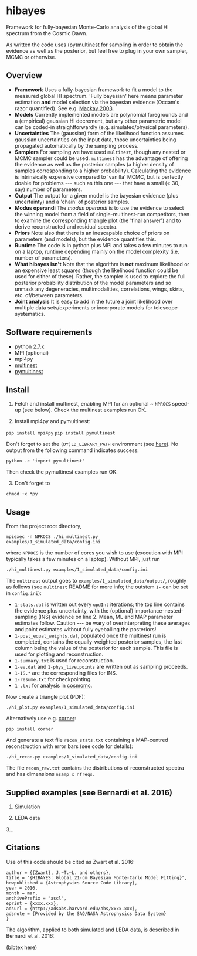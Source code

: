 # hibayes

Framework for fully-bayesian Monte-Carlo analysis of the global HI
spectrum from the Cosmic Dawn.

As written the code uses
[(py)multinest](http://ccpforge.cse.rl.ac.uk/gf/project/multinest) for
sampling in order to obtain the evidence as well as the posterior, but
feel free to plug in your own sampler, MCMC or otherwise.

## Overview

- **Framework** Uses a fully-bayesian framework to fit a model to the
  measured global HI spectrum. 'Fully bayesian' here means parameter
  estimation **and** model selection via the bayesian evidence
  (Occam's razor quantified). See
  e.g. [Mackay 2003](http://www.inference.phy.cam.ac.uk/mackay/itila/book.html).
- **Models** Currently implemented models are polynomial foregrounds
  and a (empirical) gaussian HI decrement, but any other parametric
  model can be coded-in straightforwardly (e.g. simulated/physical
  parameters).
- **Uncertainties** The (gaussian) form of the likelihood function
  assumes gaussian uncertainties on the input data, those
  uncertainties being propagated automatically by the sampling
  process.
- **Samplers** For sampling we have used ```multinest```, though any
  nested or MCMC sampler could be used. ```multinest``` has the
  advantage of offering the evidence as well as the posterior samples
  (a higher density of samples corresponding to a higher
  probability). Calculating the evidence is intrinsically expensive
  compared to 'vanilla' MCMC, but is perfectly doable for problems ---
  such as this one --- that have a small (< 30, say) number of
  parameters.
- **Output** The output for a given model is the bayesian evidence
  (plus uncertainty) and a 'chain' of posterior samples.
- **Modus operandi** The *modus operandi* is to use the evidence to
  select the winning model from a field of single-multinest-run
  competitors, then to examine the corresponding triangle plot (the
  'final answer') and to derive reconstructed and residual spectra.
- **Priors** Note also that there is an inescapable choice of priors
  on parameters (and models), but the evidence quantifies this.
- **Runtime** The code is in python plus MPI and takes a few minutes
  to run on a laptop, runtime depending mainly on the model complexity
  (i.e. number of parameters).
- **What hibayes isn't** Note that the algorithm is **not** maximum
  likelihood or an expensive least squares (though the likelihood
  function could be used for either of these). Rather, the sampler is
  used to explore the full posterior probability distribution of the
  model parameters and so unmask any degeneracies, multimodalities,
  correlations, wings, skirts, etc. of/between parameters.
- **Joint analysis** It is easy to add in the future a joint
  likelihood over multiple data sets/experiments or incorporate models
  for telescope systematics.

## Software requirements

- python 2.7.x
- MPI (optional)
- mpi4py
- [multinest](http://ccpforge.cse.rl.ac.uk/gf/project/multinest)
- [pymultinest](http://johannesbuchner.github.io/PyMultiNest)

## Install

1. Fetch and install multinest, enabling MPI for an optional ~ ```NPROCS```
speed-up (see below). Check the multinest examples run OK.

2. Install mpi4py and pymultinest:

```pip install mpi4py```
```pip install pymultinest```

Don't forget to set the ```(DY)LD_LIBRARY_PATH``` environment (see
[here](http://johannesbuchner.github.io/PyMultiNest/install.html#running-some-code)). No
output from the following command indicates success:

```python -c 'import pymultinest'```

Then check the pymultinest examples run OK.

3. Don't forget to

```chmod +x *py```


## Usage

From the project root directory,

```mpiexec -n NPROCS ./hi_multinest.py examples/1_simulated_data/config.ini```

where ```NPROCS``` is the number of cores you wish to use (execution with
MPI typically takes a few minutes on a laptop). Without MPI, just run

```./hi_multinest.py examples/1_simulated_data/config.ini```

The ```multinest``` output goes to ```examples/1_simulated_data/output/```,
roughly as follows (see ```multinest``` README for more info; the
outstem ```1-``` can be set in ```config.ini```):

- ```1-stats.dat``` is written out every ```updInt``` iterations; the
  top line contains the evidence plus uncertainty, with the (optional)
  importance-nested-sampling (INS) evidence on line 2. Mean, ML and
  MAP parameter estimates follow. Caution --- be wary of
  overinterpreting these averages and point estimates without fully
  eyeballing the posteriors!
- ```1-post_equal_weights.dat```, populated once the multinest run is
  completed, contains the equally-weighted posterior samples, the last
  column being the value of the posterior for each sample. This file
  is used for plotting and reconstruction.
- ```1-summary.txt``` is used for reconstruction.
- ```1-ev.dat``` and ```1-phys_live.points``` are written out as
  sampling proceeds.
- ```1-IS.*``` are the corresponding files for INS.
- ```1-resume.txt``` for checkpointing.
- ```1-.txt``` for analysis in [cosmomc](http://cosmologist.info/cosmomc).

Now create a triangle plot (PDF):

```./hi_plot.py examples/1_simulated_data/config.ini```

Alternatively use e.g. [corner](https://github.com/dfm/corner.py):

```pip install corner```

And generate a text file ```recon_stats.txt``` containing a
MAP-centred reconstruction with error bars (see code for details):

```./hi_recon.py examples/1_simulated_data/config.ini```

The file ```recon_raw.txt``` contains the distributions of
reconstructed spectra and has dimensions ```nsamp x nfreqs```.

## Supplied examples (see Bernardi et al. 2016)

1. Simulation

2. LEDA data

3...

## Citations

Use of this code should be cited as Zwart et al. 2016:

```@misc{ascl_hibayes,
author = {{Zwart}, J.~T.~L. and others},
title = "{HIBAYES: Global 21-cm Bayesian Monte-Carlo Model Fitting}",
howpublished = {Astrophysics Source Code Library},
year = 2016,
month = mar,
archivePrefix = "ascl",
eprint = {xxxx.xxx},
adsurl = {http://adsabs.harvard.edu/abs/xxxx.xxx},
adsnote = {Provided by the SAO/NASA Astrophysics Data System}
}
```

The algorithm, applied to both simulated and LEDA data, is described
in Bernardi et al. 2016:

(bibtex here)




